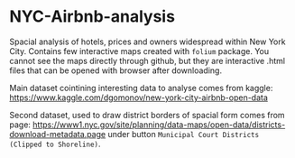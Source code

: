 # NYC-Airbnb-analysis
Spacial analysis of hotels, prices and owners widespread within New York City. Contains few interactive maps created with `folium` package. You cannot see the maps directly through github, but they are interactive .html files that can be opened with browser after downloading.

Main dataset cointining interesting data to analyse comes from kaggle: https://www.kaggle.com/dgomonov/new-york-city-airbnb-open-data

Second dataset, used to draw district borders of spacial form comes from page: https://www1.nyc.gov/site/planning/data-maps/open-data/districts-download-metadata.page
under button `Municipal Court Districts (Clipped to Shoreline)`.
